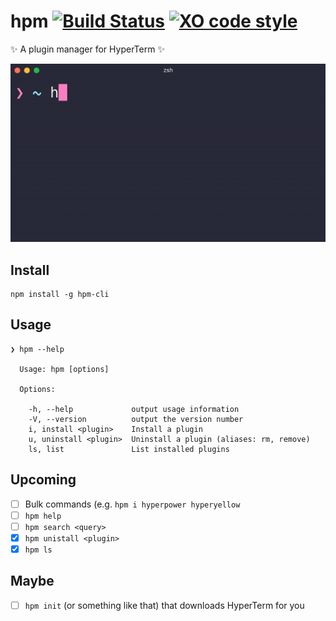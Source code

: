 # hpm [![Build Status](https://travis-ci.org/matheuss/hpm.svg?branch=master)](https://travis-ci.org/matheuss/hpm) [![XO code style](https://img.shields.io/badge/code_style-XO-5ed9c7.svg)](https://github.com/sindresorhus/xo)

✨ A plugin manager for HyperTerm ✨

<img src="screenshot.gif" width="629">

## Install

```
npm install -g hpm-cli
```

## Usage

```
❯ hpm --help

  Usage: hpm [options]

  Options:

    -h, --help             output usage information
    -V, --version          output the version number
    i, install <plugin>    Install a plugin
    u, uninstall <plugin>  Uninstall a plugin (aliases: rm, remove)
    ls, list               List installed plugins
```

## Upcoming
- [ ] Bulk commands (e.g. `hpm i hyperpower hyperyellow`
- [ ] `hpm help` 
- [ ] `hpm search <query>`
- [x] `hpm unistall <plugin>`
- [x] `hpm ls`

## Maybe
- [ ] `hpm init` (or something like that) that downloads HyperTerm for you

